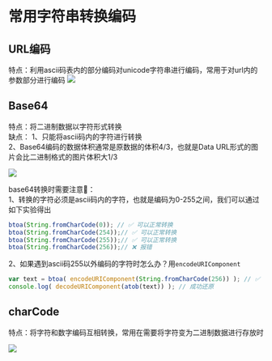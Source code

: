 # 常用字符串转换编码


## URL编码
特点：利用ascii码表内的部分编码对unicode字符串进行编码，常用于对url内的参数部分进行编码
![](http://img.vuedata.cn/uricode.jpg)


## Base64
特点：将二进制数据以字符形式转换  
缺点：
1、只能将ascii码内的字符进行转换  
2、Base64编码的数据体积通常是原数据的体积4/3，也就是Data URL形式的图片会比二进制格式的图片体积大1/3  

![](http://img.vuedata.cn/base64.jpg)

base64转换时需要注意：   
1、转换的字符必须是ascii码内的字符，也就是编码为0-255之间，我们可以通过如下实验得出   
```javascript
btoa(String.fromCharCode(0)); // ✅ 可以正常转换
btoa(String.fromCharCode(254));// ✅ 可以正常转换
btoa(String.fromCharCode(255));// ✅ 可以正常转换
btoa(String.fromCharCode(256));// ❌ 报错
```

2、如果遇到ascii码255以外编码的字符时怎么办？用`encodeURIComponent`  
```javascript
var text = btoa( encodeURIComponent(String.fromCharCode(256)) ); // ✅ 转换成功
console.log( decodeURIComponent(atob(text)) ); // 成功还原
```

## charCode
特点：将字符和数字编码互相转换，常用在需要将字符变为二进制数据进行存放时

![](http://img.vuedata.cn/charcode.jpg)



